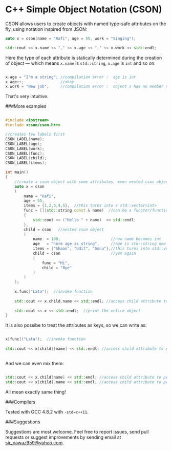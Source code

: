
C++ Simple Object Notation (CSON)
=================================

CSON allows users to create objects with named type-safe attributes on the fly, using notation inspired from JSON:

```c++
auto x = cson(name = "Rafi", age = 55, work = "Singing");

std::cout << x.name << "," << x.age << "," << x.work << std::endl;
```

Here the type of each attribute is statically determined during the creation of object &mdash; which means `x.name` is `std::string`, `x.age` is `int` and so on:

```c++

x.age = "I'm a string"; //compilation error :  age is int
x.age++;                //okay         
x.worK = "New job";     //compilation error :  object x has no member named `worK`
```

That's very intuitive. 


###More examples

```c++

#include <iostream>
#include <cson/cson.h++>

//creates few labels first
CSON_LABEL(name);
CSON_LABEL(age);
CSON_LABEL(work);
CSON_LABEL(func);
CSON_LABEL(child);
CSON_LABEL(items);

int main()
{
	//create a cson object with some attributes, even nested cson object
	auto x = cson
	(
		name = "Rafi",
		age = 55,
		items = {1,2,3,4,5},  //this turns into a std::vector<int>
		func = [](std::string const & name)  //can be a functor/function/lambda also
		{ 
			std::cout << ("Hello " + name)  << std::endl; 
		},
		child = cson   //nested cson object
		(
			name  = 100,                      //now name becomes int
			age   = "here age is string",     //age is std::string now
			items = {"Shaan", "Udit", "Sonu"},//this turns into std::vector<std::string>
			child = cson                      //yet again
			(
				func = "Hi",
				child = "Bye"
			)
		)
	);
	
	x.func("Lata");  //invoke function
	
	std::cout << x.child.name << std::endl; //access child attribute to print it
	
	std::cout << x << std::endl;  //print the entire object
}
```

It is also possibe to treat the attributes as keys, so we can write as:
```c++

x[func]("Lata");  //invoke function
	
std::cout << x[child][name] << std::endl; //access child attribute to print it
	
```

And we can even mix them:
```c++

std::cout << x.child[name] << std::endl; //access child attribute to print it
std::cout << x[child].name << std::endl; //access child attribute to print it
```

All mean exactly same thing!

###Compilers

Tested with GCC 4.8.2 with `-std=c++11`.


###Suggestions

Suggestions are most welcome. Feel free to report issues, send pull requests or suggest improvements by sending email at sir_nawaz959@yahoo.com. 


